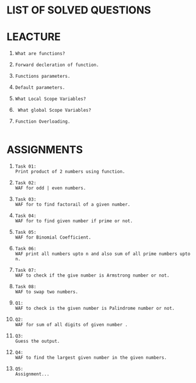 # LIST OF SOLVED QUESTIONS

# LEACTURE
1.  
    ```
    What are functions?
2.  
    ```
    Forward decleration of function.
3.  
    ```
   Functions parameters.
4.  
    ```
    Default parameters.
5.  
    ```
    What Local Scope Variables?
6.  
    ```
     What global Scope Variables?
7.  
    ```
    Function Overloading.
    

# ASSIGNMENTS
1.  
    ```
    Task 01:
    Print product of 2 numbers using function.
2.  
    ```
    Task 02:
    WAF for odd | even numbers.
3.  
    ```
    Task 03:
    WAF for to find factorail of a given number.
4.  
    ```
    Task 04:
    WAF for to find given number if prime or not.
5.  
    ```
    Task 05:
    WAF for Binomial Coefficient.
6.  
    ```
    Task 06:
    WAF print all numbers upto n and also sum of all prime numbers upto n.
7.  
    ```
    Task 07:
    WAF to check if the give number is Armstrong number or not.
8.  
    ```
    Task 08:
    WAF to swap two numbers.
9.  
    ```
    Q1:
    WAF to check is the given number is Palindrome number or not.
10.  
    ```
    Q2:
    WAF for sum of all digits of given number .
11.  
    ```
    Q3:
    Guess the output.
12.  
    ```
    Q4:
    WAF to find the largest given number in the given numbers. 
13.  
    ```
    Q5:
    Assignment...
